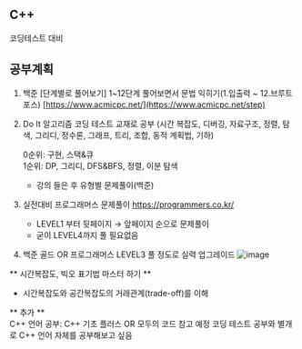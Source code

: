 ## C++ 

코딩테스트 대비

## 공부계획

1. 백준 [단계별로 풀어보기] 1~12단계 풀어보면서 문법 익히기(1.입출력 ~ 12.브루트포스) [https://www.acmicpc.net/](https://www.acmicpc.net/step)

2. Do It 알고리즘 코딩 테스트 교재로 공부 (시간 복잡도, 디버깅, 자료구조, 정렬, 탐색, 그리디, 정수론, 그래프, 트리, 조합, 동적 계획법, 기하)
   
   0순위: 구현, 스택&큐  
   1순위: DP, 그리디, DFS&BFS, 정렬, 이분 탐색

   - 강의 들은 후 유형별 문제풀이(백준)
   
3. 실전대비 프로그래머스 문제풀이 https://programmers.co.kr/
   - LEVEL1 부터 뒷페이지 → 앞페이지 순으로 문제풀이
   - 굳이 LEVEL4까지 풀 필요없음

4. 백준 골드 OR 프로그래머스 LEVEL3 풀 정도로 실력 업그레이드
![image](https://github.com/khw274/Coding-Test/assets/125671828/46cc8865-5dc2-4474-ac35-c3904670ca39)




** 시간복잡도, 빅오 표기법 마스터 하기 **

   - 시간복잡도와 공간복잡도의 거래관계(trade-off)를 이해  


 ** 추가 **  
  C++ 언어 공부: C++ 기초 플러스 OR 모두의 코드 참고 예정
  코딩 테스트 공부와 별개로 C++ 언어 자체를 공부해보고 싶음
